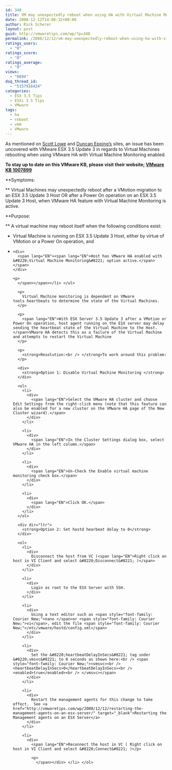 ```yaml
---
id: 348
title: VM may unexpectedly reboot when using HA with Virtual Machine Monitoring
date: 2008-12-12T14:08:32+00:00
author: Rick Scherer
layout: post
guid: http://vmwaretips.com/wp/?p=348
permalink: /2008/12/12/vm-may-unexpectedly-reboot-when-using-ha-with-virtual-machine-monitoring/
ratings_users:
  - "0"
ratings_score:
  - "0"
ratings_average:
  - "0"
views:
  - "8694"
dsq_thread_id:
  - "5157916424"
categories:
  - ESX 3.5 Tips
  - ESXi 3.5 Tips
  - VMware
tags:
  - ha
  - reboot
  - vmm
  - VMware
---
```

As mentioned on <a href="http://blog.scottlowe.org/2008/12/12/vmware-ha-problem-with-update-3/" target="_blank">Scott Lowe</a> and <a href="http://www.yellow-bricks.com/2008/12/12/vms-may-unexpectedly-reboot-when-using-vmware-ha-with-virtual-machine-monitoring/" target="_blank">Duncan Epping&#8217;s</a> sites, an issue has been uncovered with VMware ESX 3.5 Update 3 in regards to Virtual Machines rebooting when using VMware HA with Virtual Machine Monitoring enabled.

<!--more-->

**To stay up to date on this VMware KB, please visit their website; <a href="http://kb.vmware.com/selfservice/microsites/search.do?cmd=displayKC&docType=kc&externalId=1007899&sliceId=1&docTypeID=DT_KB_1_1&dialogID=9798685&stateId=1%200%209806084" target="_blank">VMware KB 1007899</a>**

**Symptoms:
  
** Virtual Machines may unexpectedly reboot after a VMotion migration to an ESX 3.5 Update 3 Host OR after a Power On operation on an ESX 3.5 Update 3 Host, when VMware HA feature with Virtual Machine Monitoring is active.

**Purpose:
  
** <span lang="EN">A virtual machine may reboot itself when the following conditions exist:</span>

  * <span lang="EN"><span lang="EN"> 
    
    <div>
      Virtual Machine is running on ESX 3.5 Update 3 Host, either by virtue of VMotion or a Power On operation, and
    </div>
    
    <p>
      </span></span></li> 
      
      <li>
        <span lang="EN"><span lang="EN"> 
        
        <div>
          <span lang="EN"><span lang="EN">Host has VMware HA enabled with &#8220;Virtual Machine Monitoring&#8221; option active.</span></span>
        </div>
        
        <p>
          </span></span></li> </ul> 
          
          <p>
            Virtual Machine monitoring is dependent on VMware tools heartbeats to determine the state of the Virtual Machines.
          </p>
          
          <p>
            <span lang="EN">With ESX Server 3.5 Update 3 after a VMotion or Power On operation, host agent running on the ESX server may delay sending the heartbeat state of the Virtual Machine to the Host. </span>VMware HA detects this as a failure of the Virtual Machine and attempts to restart the Virtual Machine
          </p>
          
          <p>
            <strong>Resolution:<br /> </strong>To work around this problem:
          </p>
          
          <div>
            <strong>Option 1: Disable Virtual Machine Monitoring </strong>
          </div>
          
          <ol>
            <li>
              <div>
                <span lang="EN">Select the VMware HA cluster and choose Edit Settings from the right-click menu (note that this feature can also be enabled for a new cluster on the VMware HA page of the New Cluster wizard).</span>
              </div>
            </li>
            
            <li>
              <div>
                <span lang="EN">In the Cluster Settings dialog box, select VMware HA in the left column.</span>
              </div>
            </li>
            
            <li>
              <div>
                <span lang="EN">Un-Check the Enable virtual machine monitoring check box.</span>
              </div>
            </li>
            
            <li>
              <div>
                <span lang="EN">Click OK.</span>
              </div>
            </li>
          </ol>
          
          <div dir="ltr">
            <strong>Option 2: Set hostd hearbeat delay to 0</strong>
          </div>
          
          <ol>
            <li>
              <div>
                Disconnect the host from VC (<span lang="EN">Right click on host in VI Client and select &#8220;Disconnect&#8221; )</span>
              </div>
            </li>
            
            <li>
              <div>
                Login as root to the ESX Server with SSH.
              </div>
            </li>
            
            <li>
              <div>
                Using a text editor such as <span style="font-family: Courier New;">nano </span>or <span style="font-family: Courier New;">vi</span>, edit the file <span style="font-family: Courier New;">/etc/vmware/hostd/config.xml</span>
              </div>
            </li>
            
            <li>
              <div>
                Set the &#8220;heartbeatDelayInSecs&#8221; tag under &#8220;vmsvc&#8221; to 0 seconds as shown here:<br /> <span style="font-family: Courier New;"><vmsvc><br /> <heartbeatDelayInSecs>0</heartbeatDelayInSecs><br /> <enabled>true</enabled><br /> </vmsvc></span>
              </div>
            </li>
            
            <li>
              <div>
                Restart the management agents for this change to take effect.  See <a href="http://vmwaretips.com/wp/2008/12/12/restarting-the-management-agents-on-an-esx-server/" target="_blank">Restarting the Management agents on an ESX Server</a>
              </div>
            </li>
            
            <li>
              <div>
                <span lang="EN">Reconnect the host in VC ( Right click on host in VI Client and select &#8220;Connect&#8221; )</p> 
                
                <p>
                  </span></div> </li> </ol>